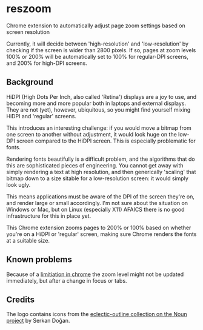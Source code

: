 # reszoom

Chrome extension to automatically adjust page zoom settings based on screen resolution

Currently, it will decide between 'high-resolution' and 'low-resolution' by checking if the screen is wider than 2800 pixels. If so, pages at zoom levels 100% or 200% will be automatically set to 100% for regular-DPI screens, and 200% for high-DPI screens.

## Background

HiDPI (High Dots Per Inch, also called 'Retina') displays are a joy to use,
and becoming more and more popular both in laptops and external displays. They
are not (yet), however, ubiquitous, so you might find yourself mixing HiDPI
and 'regular' screens.

This introduces an interesting challenge: if you would move a bitmap from one
screen to another without adjustment, it would look huge on the low-DPI
screen compared to the HiDPI screen. This is especially problematic for fonts.

Rendering fonts beautifully is a difficult problem, and the algorithms that
do this are sophisticated pieces of engineering. You cannot get away with
simply rendering a text at high resolution, and then generically 'scaling'
that bitmap down to a size sitable for a low-resolution screen: it would
simply look ugly.

This means applications must be aware of the DPI of the screen they're on, and
render large or small accordingly. I'm not sure about the situation on Windows
or Mac, but on Linux (especially X11) AFAICS there is no good infrastructure
for this in place yet.

This Chrome extension zooms pages to 200% or 100% based on whether you're on
a HiDPI or 'regular' screen, making sure Chrome renders the fonts at a
suitable size.

## Known problems

Because of a [limitiation in chrome](https://bugs.chromium.org/p/chromium/issues/detail?id=627830) the zoom level might not be updated immediately, but after a change in focus or tabs.

## Credits

The logo contains icons from the [eclectic-outline collection on the Noun project](https://thenounproject.com/serkan/collection/eclectic-outline-icons) by Serkan Doğan.
